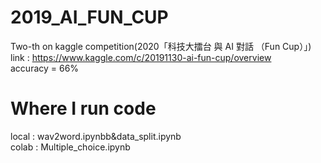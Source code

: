 # 2019_AI_FUN_CUP
 Two-th on kaggle competition(2020「科技大擂台 與 AI 對話 （Fun Cup）」)<br>
 link : https://www.kaggle.com/c/20191130-ai-fun-cup/overview<br>
 accuracy = 66%<br>
# Where I run code
 local : wav2word.ipynbb&data_split.ipynb<br>
 colab : Multiple_choice.ipynb
